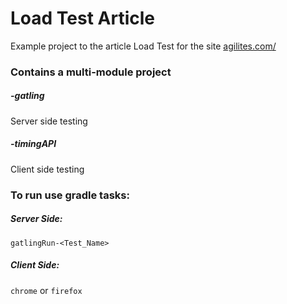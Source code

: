 # Load Test Article #

Example project to the article Load Test for the site [agilites.com/](https://agilites.com/)

### Contains a multi-module project ###

##### -gatling
Server side testing
##### -timingAPI
Client side testing


### To run use gradle tasks: ###
##### Server Side: #####
`gatlingRun-<Test_Name>`

##### Client Side: #####
`chrome` or `firefox`

